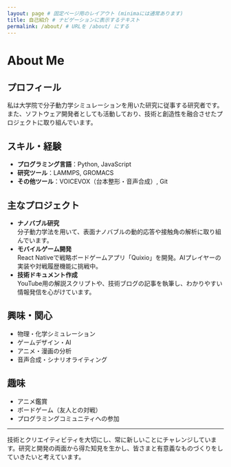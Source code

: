 ```yaml
---
layout: page # 固定ページ用のレイアウト (minimaには通常あります)
title: 自己紹介 # ナビゲーションに表示するテキスト
permalink: /about/ # URLを /about/ にする
---
```


# About Me

## プロフィール
私は大学院で分子動力学シミュレーションを用いた研究に従事する研究者です。また、ソフトウェア開発者としても活動しており、技術と創造性を融合させたプロジェクトに取り組んでいます。

## スキル・経験
- **プログラミング言語**：Python, JavaScript  
- **研究ツール**：LAMMPS, GROMACS  
- **その他ツール**：VOICEVOX（台本整形・音声合成）, Git 

## 主なプロジェクト
- **ナノバブル研究**  
  分子動力学法を用いて、表面ナノバブルの動的応答や接触角の解析に取り組んでいます。  
- **モバイルゲーム開発**  
  React Nativeで戦略ボードゲームアプリ「Quixio」を開発。AIプレイヤーの実装や対戦履歴機能に挑戦中。  
- **技術ドキュメント作成**  
  YouTube用の解説スクリプトや、技術ブログの記事を執筆し、わかりやすい情報発信を心がけています。

## 興味・関心
- 物理・化学シミュレーション  
- ゲームデザイン・AI 
- アニメ・漫画の分析
- 音声合成・シナリオライティング

## 趣味
- アニメ鑑賞
- ボードゲーム（友人との対戦）  
- プログラミングコミュニティへの参加  

---

技術とクリエイティビティを大切にし、常に新しいことにチャレンジしています。研究と開発の両面から得た知見を生かし、皆さまと有意義なものづくりをしていきたいと考えています。
